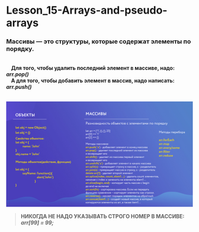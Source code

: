 # Lesson_15-Arrays-and-pseudo-arrays

### Массивы — это структуры, которые содержат элементы по порядку.

<br>**&nbsp;&nbsp;&nbsp;&nbsp;Для того, чтобы удалить последний элемент в массиве, надо: _arr.pop()_**<br>
**&nbsp;&nbsp;&nbsp;&nbsp;А для того, чтобы добавить элемент в массив, надо написать: _arr.push()_**

<br><img src = 'img/Objects-Arrays.jpg'>
<br>
> **НИКОГДА НЕ НАДО УКАЗЫВАТЬ СТРОГО НОМЕР В МАССИВЕ: _arr[99] = 99;_**

